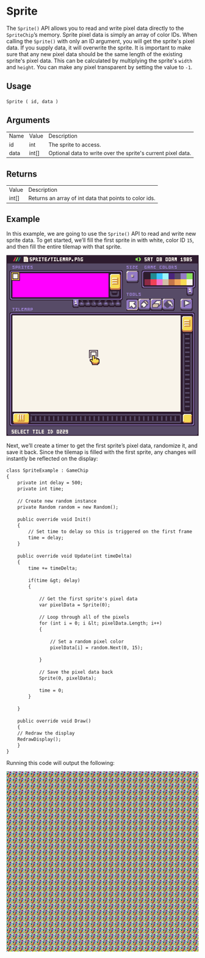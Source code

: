 # Sprite

The `Sprite()` API allows you to read and write pixel data directly to the `SpriteChip`’s memory. Sprite pixel data is simply an array of color IDs. When calling the `Sprite()` with only an ID argument, you will get the sprite's pixel data. If you supply data, it will overwrite the sprite. It is important to make sure that any new pixel data should be the same length of the existing sprite's pixel data. This can be calculated by multiplying the sprite's `width` and `height`. You can make any pixel transparent by setting the value to `-1`.

## Usage

`Sprite ( id, data )`

## Arguments

<table>
  <tr>
    <td>Name</td>
    <td>Value</td>
    <td>Description</td>
  </tr>
  <tr>
    <td>id</td>
    <td>int</td>
    <td>The sprite to access.</td>
  </tr>
  <tr>
    <td>data</td>
    <td>int[]</td>
    <td>Optional data to write over the sprite's current pixel data.</td>
  </tr>
</table>


## Returns

<table>
  <tr>
    <td>Value</td>
    <td>Description</td>
  </tr>
  <tr>
    <td>int[]</td>
    <td>Returns an array of int data that points to color ids.</td>
  </tr>
</table>


## Example

In this example, we are going to use the `Sprite()` API to read and write new sprite data. To get started, we’ll fill the first sprite in with white, color ID `15`, and then fill the entire tilemap with that sprite.

<p style="text-align:center"><img src="images/Sprite_image_0.png" /></p>

Next, we’ll create a timer to get the first sprite’s pixel data, randomize it, and save it back. Since the tilemap is filled with the first sprite, any changes will instantly be reflected on the display:

    class SpriteExample : GameChip
    {
        private int delay = 500;
        private int time;

        // Create new random instance
        private Random random = new Random();

        public override void Init()
        {
            // Set time to delay so this is triggered on the first frame
            time = delay;
        }

        public override void Update(int timeDelta)
        {
            time += timeDelta;

            if(time &gt; delay)
            { 

                // Get the first sprite's pixel data
                var pixelData = Sprite(0);

                // Loop through all of the pixels
                for (int i = 0; i &lt; pixelData.Length; i++)
                {

                    // Set a random pixel color
                    pixelData[i] = random.Next(0, 15);

                }

                // Save the pixel data back
                Sprite(0, pixelData);

                time = 0;
            }

        }

        public override void Draw()
        { 
        // Redraw the display
        RedrawDisplay();
        }
    }

Running this code will output the following:

<p style="text-align:center"><img src="images/SpriteOutput_image_0.png" /></p>


